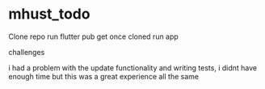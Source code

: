 # mhust_todo

Clone repo 
run flutter pub get once cloned
run app



challenges

i had a problem with the update functionality and writing tests, i didnt have enough time but this was a great experience all the same

